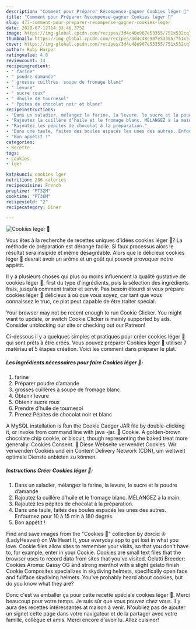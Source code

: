 ```yaml
---
description: "Comment pour Préparer Récompense-gagner Cookies léger 🍪"
title: "Comment pour Préparer Récompense-gagner Cookies léger 🍪"
slug: 477-comment-pour-preparer-recompense-gagner-cookies-leger
date: 2020-07-12T14:33:46.375Z
image: https://img-global.cpcdn.com/recipes/3d4c48e907e53355/751x532cq70/cookies-leger-🍪-photo-principale-de-la-recette.jpg
thumbnail: https://img-global.cpcdn.com/recipes/3d4c48e907e53355/751x532cq70/cookies-leger-🍪-photo-principale-de-la-recette.jpg
cover: https://img-global.cpcdn.com/recipes/3d4c48e907e53355/751x532cq70/cookies-leger-🍪-photo-principale-de-la-recette.jpg
author: Ruby Harper
ratingvalue: 4.8
reviewcount: 14
recipeingredient:
- " farine"
- " poudre damande"
- " grosses cuillres  soupe de fromage blanc"
- " levure"
- " sucre roux"
- " dhuile de tournesol"
- " Ppites de chocolat noir et blanc"
recipeinstructions:
- "Dans un saladier, mélangez la farine, la levure, le sucre et la poudre d’amande"
- "Rajoutez la cuillère d’huile et le fromage blanc. MÉLANGEZ à la main."
- "Rajoutez les pépites de chocolat à la préparation."
- "Dans une taule, faites des boules espacés les unes des autres. Enfournez pour 10 à 15 min à 180 degrés."
- "Bon appétit !"
categories:
- Recette
tags:
- cookies
- lger

katakunci: cookies lger 
nutrition: 286 calories
recipecuisine: French
preptime: "PT32M"
cooktime: "PT36M"
recipeyield: "2"
recipecategory: Dîner

---
```



![Cookies léger 🍪](https://img-global.cpcdn.com/recipes/3d4c48e907e53355/751x532cq70/cookies-leger-🍪-photo-principale-de-la-recette.jpg)

Vous êtes à la recherche de recettes uniques d'idées cookies léger 🍪? La méthode de préparation est dérange facile. Si faux processus alors le résultat sera insipide et même désagréable. Alors que le délicieux cookies léger 🍪 devrait avoir un arôme et un goût qui pouvoir provoquer notre appétit.

Il y a plusieurs choses qui plus ou moins influencent la qualité gustative de cookies léger 🍪, first du type d'ingrédients, puis la sélection des ingrédients frais, jusqu'à comment traiter et servir. Pas besoin étourdi si veux prépare cookies léger 🍪 délicieux à où que vous soyez, car tant que vous connaissez le truc, ce plat peut capable de être traiter spécial.

Your browser may not be recent enough to run Cookie Clicker. You might want to update, or switch Cookie Clicker is mainly supported by ads. Consider unblocking our site or checking out our Patreon!


Ci-dessous il y a quelques simples et pratiques pour créer cookies léger 🍪 qui sont prêts à être créés. Vous pouvez préparer Cookies léger 🍪 utiliser 7 matériau et 5 étapes création. Voici les comment dans préparer le plat.

<!--inarticleads1-->

##### Les ingrédients nécessaires pour faire Cookies léger 🍪:

1.   farine
1. Préparer  poudre d’amande
1.   grosses cuillères à soupe de fromage blanc
1. Obtenir  levure
1. Obtenir  sucre roux
1. Prendre  d’huile de tournesol
1. Prenez  Pépites de chocolat noir et blanc


A MySQL installation is Run the Cookie Cadger JAR file by double-clicking it, or invoke from command line with java -jar. 🍪 Cookie. A golden-brown chocolate chip cookie, or biscuit, though representing the baked treat more generally. Cookies Consent. 💁 Diese Webseite verwendet Cookies. Wir verwenden Cookies und ein Content Delivery Network (CDN), um weltweit optimale Dienste anbieten zu können. 

<!--inarticleads2-->

##### Instructions Créer Cookies léger 🍪:

1. Dans un saladier, mélangez la farine, la levure, le sucre et la poudre d’amande
1. Rajoutez la cuillère d’huile et le fromage blanc. MÉLANGEZ à la main.
1. Rajoutez les pépites de chocolat à la préparation.
1. Dans une taule, faites des boules espacés les unes des autres. Enfournez pour 10 à 15 min à 180 degrés.
1. Bon appétit !


Find and save images from the &#34;Cookies 🍪&#34; collection by dorciα ♔ (LadyHeaven) on We Heart It, your everyday app to get lost in what you love. Cookie files allow sites to remember your visits, so that you don&#39;t have to, for example, enter in your Cookie. Cookies are small text files that the browser uses to record data from sites that you&#39;ve visited. Gelatti Breeder: Cookies Aroma: Gassy OG and strong menthol with a slight gelato finish Cookie Composites specializes in skydiving helmets, specifically open face and fullface skydiving helmets. You&#39;ve probably heard about cookies, but do you know what they are? 


Donc c'est va emballer ça pour cette recette spéciale cookies léger 🍪. Merci beaucoup pour votre temps. Je suis sûr que vous pouvez chez vous. Il y aura des recettes  intéressantes at maison à venir. N'oubliez pas de ajouter un signet cette page dans votre navigateur et de la partager avec votre famille, collègue et amis. Merci encore d'avoir lu. Allez cuisiner!
